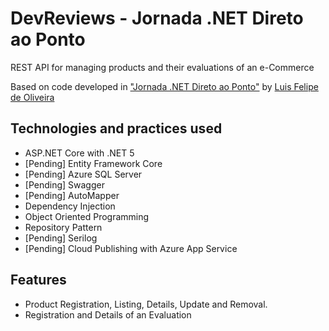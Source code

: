 # DevReviews - Jornada .NET Direto ao Ponto

REST API for managing products and their evaluations of an e-Commerce

Based on code developed in ["Jornada .NET Direto ao Ponto"](https://github.com/luisdeol/devreviews) by [Luis Felipe de Oliveira](https://github.com/luisdeol)

## Technologies and practices used
- ASP.NET Core with .NET 5
- [Pending] Entity Framework Core
- [Pending] Azure SQL Server
- [Pending] Swagger
- [Pending] AutoMapper
- Dependency Injection
- Object Oriented Programming
- Repository Pattern
- [Pending] Serilog
- [Pending] Cloud Publishing with Azure App Service

## Features
- Product Registration, Listing, Details, Update and Removal.
- Registration and Details of an Evaluation
